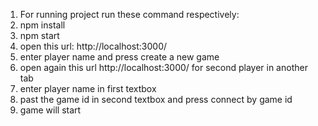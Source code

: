 1. For running project run these command respectively:
2. npm install 
3.  npm start 
4.  open this url: http://localhost:3000/ 
5.  enter player name and press create a new game
6.  open again this url http://localhost:3000/ for second player in another tab 
7.  enter player name in first textbox 
8.  past the game id in second textbox and press connect by game id 
9.  game will start

